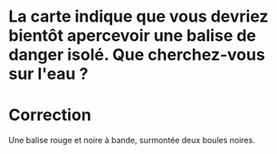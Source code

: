 # La carte indique que vous devriez bientôt apercevoir une balise de danger isolé. Que cherchez-vous sur l'eau ?

# Correction

Une balise rouge et noire à bande, surmontée deux boules noires.
